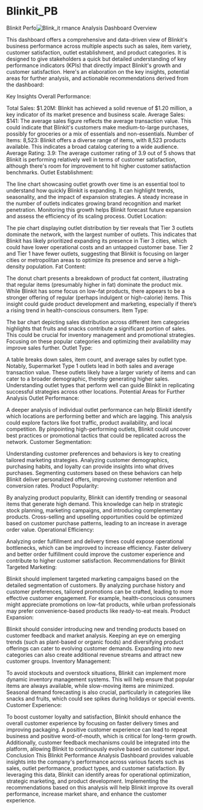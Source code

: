 # Blinkit_PB


Blinkit Perfo![Blink_it](https://github.com/user-attachments/assets/c59beee4-117a-4a98-9425-0f1f569afabf)
rmance Analysis Dashboard Overview

This dashboard offers a comprehensive and data-driven view of Blinkit's business performance across multiple aspects such as sales, item variety, customer satisfaction, outlet establishment, and product categories. It is designed to give stakeholders a quick but detailed understanding of key performance indicators (KPIs) that directly impact Blinkit's growth and customer satisfaction. Here's an elaboration on the key insights, potential areas for further analysis, and actionable recommendations derived from the dashboard:

Key Insights
Overall Performance:

Total Sales: $1.20M: Blinkit has achieved a solid revenue of $1.20 million, a key indicator of its market presence and business scale.
Average Sales: $141: The average sales figure reflects the average transaction value. This could indicate that Blinkit's customers make medium-to-large purchases, possibly for groceries or a mix of essentials and non-essentials.
Number of Items: 8,523: Blinkit offers a diverse range of items, with 8,523 products available. This indicates a broad catalog catering to a wide audience.
Average Rating: 3.9: The average customer rating of 3.9 out of 5 shows that Blinkit is performing relatively well in terms of customer satisfaction, although there's room for improvement to hit higher customer satisfaction benchmarks.
Outlet Establishment:

The line chart showcasing outlet growth over time is an essential tool to understand how quickly Blinkit is expanding. It can highlight trends, seasonality, and the impact of expansion strategies.
A steady increase in the number of outlets indicates growing brand recognition and market penetration. Monitoring this growth helps Blinkit forecast future expansion and assess the efficiency of its scaling process.
Outlet Location:

The pie chart displaying outlet distribution by tier reveals that Tier 3 outlets dominate the network, with the largest number of outlets. This indicates that Blinkit has likely prioritized expanding its presence in Tier 3 cities, which could have lower operational costs and an untapped customer base.
Tier 2 and Tier 1 have fewer outlets, suggesting that Blinkit is focusing on larger cities or metropolitan areas to optimize its presence and serve a high-density population.
Fat Content:

The donut chart presents a breakdown of product fat content, illustrating that regular items (presumably higher in fat) dominate the product mix. While Blinkit has some focus on low-fat products, there appears to be a stronger offering of regular (perhaps indulgent or high-calorie) items.
This insight could guide product development and marketing, especially if there’s a rising trend in health-conscious consumers.
Item Type:

The bar chart depicting sales distribution across different item categories highlights that fruits and snacks contribute a significant portion of sales. This could be crucial for inventory management and promotional strategies.
Focusing on these popular categories and optimizing their availability may improve sales further.
Outlet Type:

A table breaks down sales, item count, and average sales by outlet type. Notably, Supermarket Type 1 outlets lead in both sales and average transaction value. These outlets likely have a larger variety of items and can cater to a broader demographic, thereby generating higher sales.
Understanding outlet types that perform well can guide Blinkit in replicating successful strategies across other locations.
Potential Areas for Further Analysis
Outlet Performance:

A deeper analysis of individual outlet performance can help Blinkit identify which locations are performing better and which are lagging. This analysis could explore factors like foot traffic, product availability, and local competition.
By pinpointing high-performing outlets, Blinkit could uncover best practices or promotional tactics that could be replicated across the network.
Customer Segmentation:

Understanding customer preferences and behaviors is key to creating tailored marketing strategies. Analyzing customer demographics, purchasing habits, and loyalty can provide insights into what drives purchases.
Segmenting customers based on these behaviors can help Blinkit deliver personalized offers, improving customer retention and conversion rates.
Product Popularity:

By analyzing product popularity, Blinkit can identify trending or seasonal items that generate high demand. This knowledge can help in strategic stock planning, marketing campaigns, and introducing complementary products.
Cross-selling and upselling opportunities could be optimized based on customer purchase patterns, leading to an increase in average order value.
Operational Efficiency:

Analyzing order fulfillment and delivery times could expose operational bottlenecks, which can be improved to increase efficiency. Faster delivery and better order fulfillment could improve the customer experience and contribute to higher customer satisfaction.
Recommendations for Blinkit
Targeted Marketing:

Blinkit should implement targeted marketing campaigns based on the detailed segmentation of customers. By analyzing purchase history and customer preferences, tailored promotions can be crafted, leading to more effective customer engagement.
For example, health-conscious consumers might appreciate promotions on low-fat products, while urban professionals may prefer convenience-based products like ready-to-eat meals.
Product Expansion:

Blinkit should consider introducing new and trending products based on customer feedback and market analysis. Keeping an eye on emerging trends (such as plant-based or organic foods) and diversifying product offerings can cater to evolving customer demands.
Expanding into new categories can also create additional revenue streams and attract new customer groups.
Inventory Management:

To avoid stockouts and overstock situations, Blinkit can implement more dynamic inventory management systems. This will help ensure that popular items are always available, while slow-moving items are minimized.
Seasonal demand forecasting is also crucial, particularly in categories like snacks and fruits, which could see spikes during holidays or special events.
Customer Experience:

To boost customer loyalty and satisfaction, Blinkit should enhance the overall customer experience by focusing on faster delivery times and improving packaging. A positive customer experience can lead to repeat business and positive word-of-mouth, which is critical for long-term growth.
Additionally, customer feedback mechanisms could be integrated into the platform, allowing Blinkit to continuously evolve based on customer input.
Conclusion
This Blinkit Performance Analysis Dashboard provides valuable insights into the company's performance across various facets such as sales, outlet performance, product types, and customer satisfaction. By leveraging this data, Blinkit can identify areas for operational optimization, strategic marketing, and product development. Implementing the recommendations based on this analysis will help Blinkit improve its overall performance, increase market share, and enhance the customer experience.
